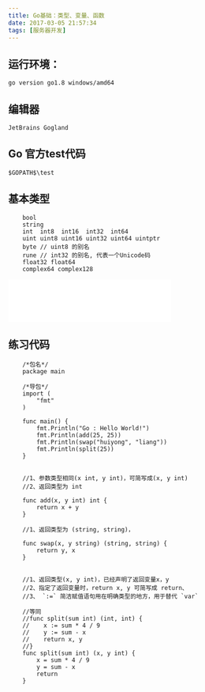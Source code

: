```yaml
---
title: Go基础：类型、变量、函数
date: 2017-03-05 21:57:34
tags: [服务器开发]
---
```



## 运行环境：
    go version go1.8 windows/amd64

## 编辑器
    JetBrains Gogland

## Go 官方test代码

    $GOPATH$\test

## 基本类型
```
    bool
    string
    int  int8  int16  int32  int64
    uint uint8 uint16 uint32 uint64 uintptr
    byte // uint8 的别名
    rune // int32 的别名, 代表一个Unicode码
    float32 float64
    complex64 complex128
```

<!--more-->

<iframe frameborder="no" border="0" marginwidth="0" marginheight="0" width=330 height=86 src="//music.163.com/outchain/player?type=2&id=35403523&auto=0&height=66"></iframe>

## 练习代码

```
    /*包名*/
    package main

    /*导包*/
    import (
        "fmt"
    )

    func main() {
        fmt.Println("Go : Hello World!")
        fmt.Println(add(25, 25))
        fmt.Println(swap("huiyong", "liang"))
        fmt.Println(split(25))
    }


    //1、参数类型相同(x int, y int)，可简写成(x, y int)
    //2、返回类型为 int

    func add(x, y int) int {
        return x + y
    }

    //1、返回类型为 (string, string)，

    func swap(x, y string) (string, string) {
        return y, x
    }


    //1、返回类型(x, y int)，已经声明了返回变量x，y
    //2、指定了返回变量时，return x, y 可简写成 return、
    //3、 `:=` 简洁赋值语句用在明确类型的地方，用于替代 `var`

    //等同
    //func split(sum int) (int, int) {
    //    x := sum * 4 / 9
    //    y := sum - x
    //    return x, y
    //}
    func split(sum int) (x, y int) {
        x = sum * 4 / 9
        y = sum - x
        return
    }
```
